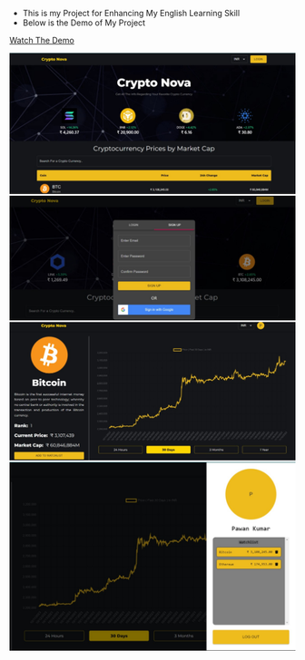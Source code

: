- This is my Project for Enhancing My English Learning Skill
- Below is the Demo of My Project

[Watch The Demo](https://drive.google.com/file/d/1qFHhvq8s83Jn3TEF1ZRRwGOYu7Px9e64/view?usp=sharing)

<img width="700" src="https://github.com/coderpawan/MultiTranslator/blob/main/public/images/home.jpg"/>
<img width="700" src="https://github.com/coderpawan/MultiTranslator/blob/main/public/images/signup.jpg"/>
<img width="700" src="https://github.com/coderpawan/MultiTranslator/blob/main/public/images/chart.jpg"/>
<img width="700" src="https://github.com/coderpawan/MultiTranslator/blob/main/public/images/watchlist.jpg"/>
